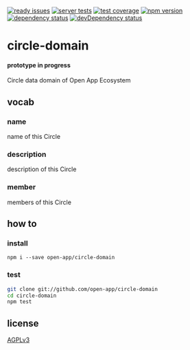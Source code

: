 [![ready issues](https://badge.waffle.io/open-app/circle-domain.png?label=ready&title=Ready)](https://waffle.io/open-app/people-api)
[![server tests](https://travis-ci.org/open-app/circle-domain.png)](https://travis-ci.org/open-app/people-api)
[![test coverage](https://img.shields.io/coveralls/open-app/circle-domain.svg)](https://coveralls.io/r/open-app/people-api)
[![npm version](https://badge.fury.io/js/open-app-circle-domain.png)](https://npmjs.org/package/open-app-people-api)
[![dependency status](https://david-dm.org/open-app/circle-domain.png)](https://david-dm.org/open-app/people-api)
[![devDependency status](https://david-dm.org/open-app/circle-domain/dev-status.png)](https://david-dm.org/open-app/people-api#info=devDependencies)

# circle-domain

#### prototype in progress

Circle data domain of Open App Ecosystem

## vocab

### name

name of this Circle

### description

description of this Circle

### member

members of this Circle

## how to

### install

`npm i --save open-app/circle-domain`

### test

```bash
git clone git://github.com/open-app/circle-domain
cd circle-domain
npm test
```

## license

[AGPLv3](LICENSE)
